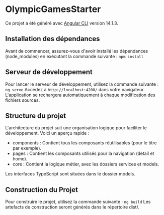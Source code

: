 # OlympicGamesStarter

Ce projet a été généré avec [Angular CLI](https://github.com/angular/angular-cli) version 14.1.3.

## Installation des dépendances

Avant de commencer, assurez-vous d'avoir installé les dépendances (node_modules) en exécutant la commande suivante : `npm install`

## Serveur de développement

Pour lancer le serveur de développement, utilisez la commande suivante : `ng serve`
Accédez à `http://localhost:4200/` dans votre navigateur. L'application se rechargera automatiquement à chaque modification des fichiers sources.

## Structure du projet

L'architecture du projet suit une organisation logique pour faciliter le développement. Voici un aperçu rapide :

- components : Contient tous les composants réutilisables (pour le titre par exemple).
- pages : Contient les composants utilisés pour la navigation (detail et home).
- core : Contient la logique métier, avec les dossiers services et models.

Les interfaces TypeScript sont situées dans le dossier models.

## Construction du Projet

Pour construire le projet, utilisez la commande suivante : `ng build`
Les artefacts de construction seront générés dans le répertoire dist/.
